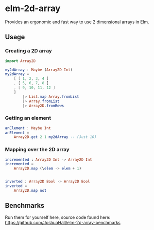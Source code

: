 # elm-2d-array

Provides an ergonomic and fast way to use 2 dimensional arrays in Elm.

## Usage

### Creating a 2D array

```elm
import Array2D

my2dArray : Maybe (Array2D Int)
my2dArray =
    [ [ 1, 2, 3, 4 ]
    , [ 5, 6, 7, 8 ]
    , [ 9, 10, 11, 12 ]
    ]
        |> List.map Array.fromList
        |> Array.fromList
        |> Array2D.fromRows
```

### Getting an element

```elm
anElement : Maybe Int
anElement =
    Array2D.get 2 1 my2dArray -- (Just 10)
```

### Mapping over the 2D array

```elm
incremented : Array2D Int -> Array2D Int
incremented =
    Array2D.map (\elem -> elem + 1)


inverted : Array2D Bool -> Array2D Bool
inverted =
    Array2D.map not
```


## Benchmarks

Run them for yourself here, source code found here: https://github.com/JoshuaHall/elm-2d-array-benchmarks
